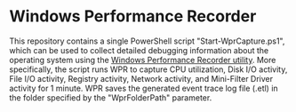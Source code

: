 # Windows Performance Recorder

This repository contains a single PowerShell script "Start-WprCapture.ps1", which can be used to collect detailed debugging information about the operating system using the [Windows Performance Recorder utility](https://docs.microsoft.com/en-us/windows-hardware/test/wpt/windows-performance-recorder). More specifically, the script runs WPR to capture CPU utilization, Disk I/O activity, File I/O activity, Registry activity, Network activity, and Mini-Filter Driver activity for 1 minute. WPR saves the generated event trace log file (.etl) in the folder specified by the "WprFolderPath" parameter.
